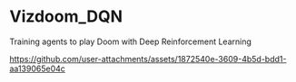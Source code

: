 # Vizdoom_DQN

Training agents to play Doom with Deep Reinforcement Learning

https://github.com/user-attachments/assets/1872540e-3609-4b5d-bdd1-aa139065e04c


